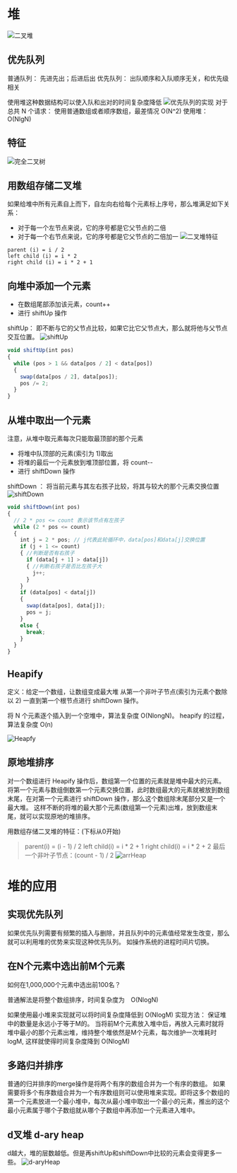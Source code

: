 # 堆

![二叉堆](./IMG/BinaryHeap.png)

## 优先队列

普通队列： 先进先出；后进后出
优先队列： 出队顺序和入队顺序无关，和优先级相关

使用堆这种数据结构可以使入队和出对的时间复杂度降低
![优先队列的实现](./IMG/queue.png)
对于总共 N 个请求：
使用普通数组或者顺序数组，最差情况 O(N^2)
使用堆： O(NlgN)

## 特征

![完全二叉树](./IMG/fullBinaryTree.png)

## 用数组存储二叉堆

如果给堆中所有元素自上而下，自左向右给每个元素标上序号，那么堆满足如下关系：

- 对于每一个左节点来说，它的序号都是它父节点的二倍
- 对于每一个右节点来说，它的序号都是它父节点的二倍加一
  ![二叉堆特征](./IMG/heapFeature.png)

```
parent (i) = i / 2
left child (i) = i * 2
right child (i) = i * 2 + 1
```

## 向堆中添加一个元素

- 在数组尾部添加该元素，count++
- 进行 shiftUp 操作

shiftUp： 即不断与它的父节点比较，如果它比它父节点大，那么就将他与父节点交互位置。
![shiftUp](./IMG/shiftUp.gif)

```javascript
void shiftUp(int pos)
{
  while (pos > 1 && data[pos / 2] < data[pos])
  {
    swap(data[pos / 2], data[pos]);
    pos /= 2;
  }
}
```

## 从堆中取出一个元素

注意，从堆中取元素每次只能取最顶部的那个元素

- 将堆中队顶部的元素(索引为 1)取出
- 将堆的最后一个元素放到堆顶部位置，将 count--
- 进行 shiftDown 操作

shiftDown ： 将当前元素与其左右孩子比较，将其与较大的那个元素交换位置
![shiftDown](./IMG/shiftDown.gif)

```javascript
void shiftDown(int pos)
{
  // 2 * pos <= count 表示该节点有左孩子
  while (2 * pos <= count)
  {
    int j = 2 * pos; // j代表此轮循环中，data[pos]和data[j]交换位置
    if (j + 1 <= count)
    { //判断是否有右孩子
      if (data[j + 1] > data[j])
      { //判断右孩子是否比左孩子大
        j++;
      }
    }
    if (data[pos] < data[j])
    {
      swap(data[pos], data[j]);
      pos = j;
    }
    else {
      break;
    }
  }
}
```

## Heapify

定义：给定一个数组，让数组变成最大堆
从第一个非叶子节点(索引为元素个数除以 2) 一直到第一个根节点进行 shiftDown 操作。

将 N 个元素逐个插入到一个空堆中，算法复杂度 O(NlongN)。
heapify 的过程，算法复杂度 O(n)

![Heapfy](./IMG/Heapify.gif)

## 原地堆排序

对一个数组进行 Heapify 操作后，数组第一个位置的元素就是堆中最大的元素。
将第一个元素与数组倒数第一个元素交换位置，此时数组最大的元素就被放到数组末尾，在对第一个元素进行 shiftDown 操作，那么这个数组除末尾部分又是一个最大堆。
这样不断的将堆的最大那个元素(数组第一个元素)出堆，放到数组末尾，就可以实现原地的堆排序。

用数组存储二叉堆的特征：(下标从0开始)
> parent(i) = (i - 1) / 2
> left child(i) = i * 2 + 1
> right child(i) = i * 2 + 2
最后一个非叶子节点：(count - 1) / 2
![arrHeap](./IMG/arrHeap.png)



# 堆的应用

## 实现优先队列
如果优先队列需要有频繁的插入与删除，并且队列中的元素值经常发生改变，那么就可以利用堆的优势来实现这种优先队列。
如操作系统的进程时间片切换。

## 在N个元素中选出前M个元素
如何在1,000,000个元素中选出前100名？

普通解法是将整个数组排序，时间复杂度为　O(NlogN)

如果使用最小堆来实现就可以将时间复杂度降低到 O(NlogM)
实现方法： 保证堆中的数量是永远小于等于M的。 当将前M个元素放入堆中后，再放入元素时就将堆中最小的那个元素出堆，维持整个堆依然是M个元素，每次维护一次堆耗时logM, 这样就使得时间复杂度降到 O(NlogM)

## 多路归并排序
普通的归并排序的merge操作是将两个有序的数组合并为一个有序的数组。
如果需要将多个有序数组合并为一个有序数组则可以使用堆来实现。即将这多个数组的第一个元素放进一个最小堆中，每次从最小堆中取出一个最小的元素，推出的这个最小元素属于哪个子数组就从哪个子数组中再添加一个元素进入堆中。

## d叉堆 d-ary heap
d越大，堆的层数越低。但是再shiftUp和shiftDown中比较的元素会变得更多一些。
![d-aryHeap](./IMG/d-aryHeap.png)